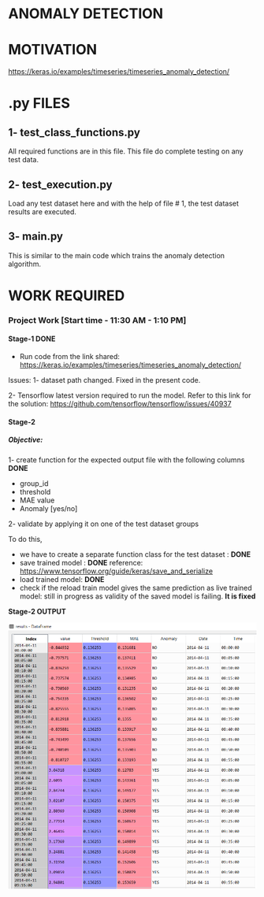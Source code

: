# ANOMALY DETECTION

# MOTIVATION
https://keras.io/examples/timeseries/timeseries_anomaly_detection/

# .py FILES

## 1- test_class_functions.py

All required functions are in this file. This file do complete testing on any test data. 

## 2- test_execution.py

Load any test dataset here and with the help of file # 1, the test dataset results are executed. 

## 3- main.py 

This is similar to the main code which trains the anomaly detection algorithm. 

# WORK REQUIRED
### Project Work [Start time - 11:30 AM - 1:10 PM] 

#### Stage-1  DONE
- Run code from the link shared: 
https://keras.io/examples/timeseries/timeseries_anomaly_detection/ 

Issues: 
1- dataset path changed. Fixed in the present code. 

2- Tensorflow latest version required to run the model. Refer to this link for the solution: https://github.com/tensorflow/tensorflow/issues/40937


#### Stage-2

##### Objective:

1- create function for the expected output file with the following columns  **DONE**

- group_id
- threshold
- MAE value
- Anomaly [yes/no]

2- validate by applying it on one of the test dataset groups

To do this, 
- we have to create a separate function class for the test dataset : **DONE**
- save trained model : **DONE**  reference: https://www.tensorflow.org/guide/keras/save_and_serialize
- load trained model: **DONE**
- check if the reload train model gives the same prediction as live trained model: still in progress as validity of the saved model is failing. **It is fixed**

**Stage-2 OUTPUT**

![output](images/final_output.PNG)
